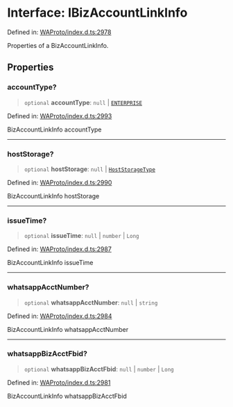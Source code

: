 # Interface: IBizAccountLinkInfo

Defined in: [WAProto/index.d.ts:2978](https://github.com/Fokusdotid/Baileys/blob/c0c23ce3104b65dfcc64246c9ee8a49ef38993b5/WAProto/index.d.ts#L2978)

Properties of a BizAccountLinkInfo.

## Properties

### accountType?

> `optional` **accountType**: `null` \| [`ENTERPRISE`](../namespaces/BizAccountLinkInfo/enumerations/AccountType.md#enterprise)

Defined in: [WAProto/index.d.ts:2993](https://github.com/Fokusdotid/Baileys/blob/c0c23ce3104b65dfcc64246c9ee8a49ef38993b5/WAProto/index.d.ts#L2993)

BizAccountLinkInfo accountType

***

### hostStorage?

> `optional` **hostStorage**: `null` \| [`HostStorageType`](../namespaces/BizAccountLinkInfo/enumerations/HostStorageType.md)

Defined in: [WAProto/index.d.ts:2990](https://github.com/Fokusdotid/Baileys/blob/c0c23ce3104b65dfcc64246c9ee8a49ef38993b5/WAProto/index.d.ts#L2990)

BizAccountLinkInfo hostStorage

***

### issueTime?

> `optional` **issueTime**: `null` \| `number` \| `Long`

Defined in: [WAProto/index.d.ts:2987](https://github.com/Fokusdotid/Baileys/blob/c0c23ce3104b65dfcc64246c9ee8a49ef38993b5/WAProto/index.d.ts#L2987)

BizAccountLinkInfo issueTime

***

### whatsappAcctNumber?

> `optional` **whatsappAcctNumber**: `null` \| `string`

Defined in: [WAProto/index.d.ts:2984](https://github.com/Fokusdotid/Baileys/blob/c0c23ce3104b65dfcc64246c9ee8a49ef38993b5/WAProto/index.d.ts#L2984)

BizAccountLinkInfo whatsappAcctNumber

***

### whatsappBizAcctFbid?

> `optional` **whatsappBizAcctFbid**: `null` \| `number` \| `Long`

Defined in: [WAProto/index.d.ts:2981](https://github.com/Fokusdotid/Baileys/blob/c0c23ce3104b65dfcc64246c9ee8a49ef38993b5/WAProto/index.d.ts#L2981)

BizAccountLinkInfo whatsappBizAcctFbid
